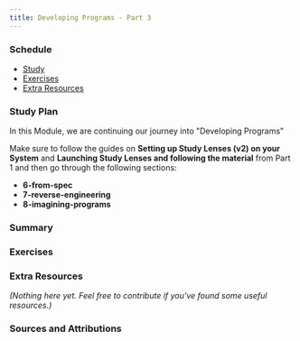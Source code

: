 ```yaml
---
title: Developing Programs - Part 3
---
```


### Schedule

  - [Study](#study-plan-NN)
  - [Exercises](#exercises-NN)
  - [Extra Resources](#extra-resources-NN)

### Study Plan

  In this Module, we are continuing our journey into "Developing Programs"

  Make sure to follow the guides on **Setting up Study Lenses (v2) on your System** and **Launching Study Lenses and following the material** from Part 1 and then go through the following sections:

  - **6-from-spec**
  - **7-reverse-engineering**
  - **8-imagining-programs**

### Summary

### Exercises

  <!-- SGEN:META:PROGRESS:task=Explore the '6-from-spec' section of 'Developing Programs' -->

  <!-- SGEN:META:PROGRESS:task=Explore the '7-reverse-engineering' section of 'Developing Programs' -->

  <!-- SGEN:META:PROGRESS:task=Explore the '8-imagining-programs' section of 'Developing Programs' -->

### Extra Resources

  _(Nothing here yet. Feel free to contribute if you've found some useful resources.)_

### Sources and Attributions